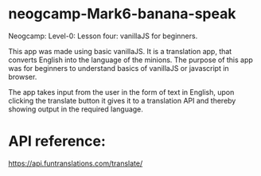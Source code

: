 # neogcamp-Mark6-banana-speak
Neogcamp: Level-0: Lesson four: vanillaJS for beginners.

This app was made using basic vanillaJS. It is a translation app, that converts English into the language of the minions. The purpose of this app was for beginners to understand basics of vanillaJS or javascript in browser.

The app takes input from the user in the form of text in English, upon clicking the translate button it gives it to a translation API and thereby showing output in the required language.

# API reference:

https://api.funtranslations.com/translate/
